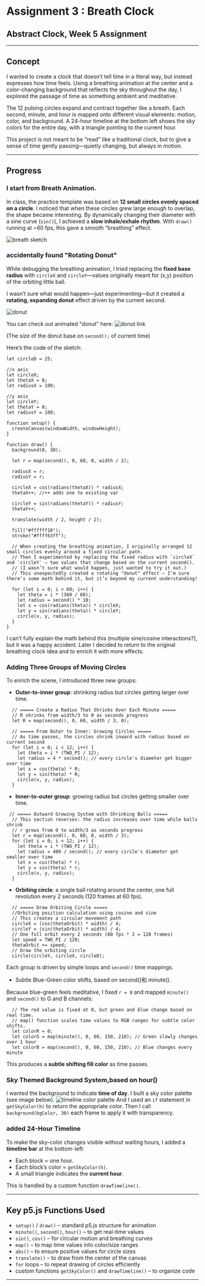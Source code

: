 # Assignment 3 : Breath Clock

## Abstract Clock, Week 5 Assignment

---

## Concept

I wanted to create a clock that doesn’t tell time in a literal way, but instead expresses how time feels.
Using a breathing animation at the center and a color-changing background that reflects the sky throughout the day, I explored the passage of time as something ambient and meditative.

The 12 pulsing circles expand and contract together like a breath. Each second, minute, and hour is mapped onto different visual elements: motion, color, and background. A 24-hour timeline at the bottom left shows the sky colors for the entire day, with a triangle pointing to the current hour.

This project is not meant to be “read” like a traditional clock, but to give a sense of time gently passing—quietly changing, but always in motion.

---

## Progress

### I start from Breath Animation.

In class, the practice template was based on **12 small circles evenly spaced on a circle**.
I noticed that when these circles grew large enough to overlap, the shape became interesting.
By dynamically changing their diameter with a sine curve (`sin()`), I achieved a **slow inhale/exhale rhythm**.
With `draw()` running at ~60 fps, this gave a smooth “breathing” effect.

![breath sketch](./breathSketch.jpg)

### accidentally found "Rotating Donut"

While debugging the breathing animation, I tried replacing the **fixed base radius** with `circleX` and `circleY`—values originally meant for (x,y) position of the orbiting little ball.

I wasn’t sure what would happen—just experimenting—but it created a **rotating, expanding donut** effect driven by the current second.

![donut](./donut.png)

You can check out animated "donut" here:
![donut link](https://viviennetian.github.io/Creative-Coding-2025/assignment3_sketch/)

(The size of the donut base on `second();` of current time)

Here’s the code of the sketch:

```
let circleD = 25;

//x axis
let circleX;
let thetaX = 0;
let radiusX = 100;

//y axis
let circleY;
let thetaY = 0;
let radiusY = 100;

function setup() {
  createCanvas(windowWidth, windowHeight);
}

function draw() {
  background(0, 30);

  let r = map(second(), 0, 60, 0, width / 2);

  radiusX = r;
  radiusY = r;

  circleX = cos(radians(thetaX)) * radiusX;
  thetaX++; //++ adds one to existing var

  circleY = sin(radians(thetaY)) * radiusY;
  thetaY++;

  translate(width / 2, height / 2);

  fill("#ffffff10");
  stroke("#ffff63ff");

  // When creating the breathing animation, I originally arranged 12 small circles evenly around a fixed circular path.
  // Then I experimented by replacing the fixed radius with `circleX` and `circleY` — two values that change based on the current second().
  // (I wasn’t sure what would happen, just wanted to try it out.)
  // This unexpectedly created a rotating "donut" effect — I’m sure there’s some math behind it, but it’s beyond my current understanding!

  for (let i = 0; i < 60; i++) {
    let theta = i * (360 / 60);
    let radius = second() * 10;
    let x = cos(radians(theta)) * circleX;
    let y = sin(radians(theta)) * circleY;
    circle(x, y, radius);
  }
}

```

I can’t fully explain the math behind this (multiple sine/cosine interactions?), but it was a happy accident.
Later I decided to return to the original breathing clock idea and to enrich it with more effects.

### Adding Three Groups of Moving Circles

To enrich the scene, I introduced three new groups:

- **Outer-to-inner group**: shrinking radius but circles getting larger over time.

```
  // ===== Create a Radius That Shrinks Over Each Minute =====
  // R shrinks from width/3 to 0 as seconds progress
  let R = map(second(), 0, 60, width / 3, 0);

  // ===== From Outer to Inner: Growing Circles =====
  // As time passes, the circles shrink inward with radius based on current second
  for (let i = 0; i < 12; i++) {
    let theta = i * (TWO_PI / 12);
    let radius = 4 * second(); // every circle's diameter get bigger over time
    let x = cos(theta) * R;
    let y = sin(theta) * R;
    circle(x, y, radius);
  }
```

- **Inner-to-outer group**: growing radius but circles getting smaller over time.

```
 // ===== Outward Growing System with Shrinking Balls =====
  // This section reverses: the radius increases over time while balls shrink
  // r grows from 0 to width/3 as seconds progress
  let r = map(second(), 0, 60, 0, width / 3);
  for (let i = 0; i < 12; i++) {
    let theta = i * (TWO_PI / 12);
    let radius = 480 / second(); // every circle's diameter get smaller over time
    let x = cos(theta) * r;
    let y = sin(theta) * r;
    circle(x, y, radius);
  }
```

- **Orbiting circle**: a single ball rotating around the center, one full revolution every 2 seconds (120 frames at 60 fps).

```
  // ===== Draw Orbiting Circle =====
  //Orbiting position calculation using cosine and sine
  // This creates a circular movement path
  circleX = (cos(thetaOrbit) * width) / 4;
  circleY = (sin(thetaOrbit) * width) / 4;
  // One full orbit every 2 seconds (60 fps * 2 = 120 frames)
  let speed = TWO_PI / 120;
  thetaOrbit += speed;
  // Draw the orbiting circle
  circle(circleY, circleX, circleD);
```

Each group is driven by simple loops and `second()` time mappings.

- Subtle Blue-Green color shifts, based on second()和 minute().

Because blue-green feels meditative, I fixed `r = 0` and mapped `minute()` and `second()` to G and B channels:

```
  // The red value is fixed at 0, but green and blue change based on real time.
  // map() function scales time values to RGB ranges for subtle color shifts.
  let colorR = 0;
  let colorG = map(minute(), 0, 60, 150, 210); // Green slowly changes over 1 hour
  let colorB = map(second(), 0, 60, 150, 210); // Blue changes every minute
```

This produces a **subtle shifting fill color** as time passes.

### Sky Themed Background System,based on hour()

I wanted the background to indicate **time of day**.
I built a sky color palette (see image below).
![timeline color palette](./timeline.png)
And I used an `if` statement in `getSkyColor(h)` to return the appropriate color.
Then I call `background(bgColor, 30)` each frame to apply it with transparency.

### added 24-Hour Timeline

To make the sky-color changes visible without waiting hours, I added a **timeline bar** at the bottom-left:

- Each block = one hour.
- Each block’s color = `getSkyColor(h)`.
- A small triangle indicates the **current hour**.

This is handled by a custom function `drawTimeline()`.

---

## Key p5.js Functions Used

- `setup()` / `draw()` – standard p5.js structure for animation
- `minute()`, `second()`, `hour()` – to get real-time values
- `sin()`, `cos()` – for circular motion and breathing curves
- `map()` – to map time values into color/size ranges
- `abs()` – to ensure positive values for circle sizes
- `translate()` – to draw from the center of the canvas
- `for` loops – to repeat drawing of circles efficiently
- custom functions `getSkyColor()` and `drawTimeline()` – to organize code

---
